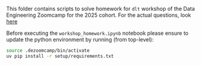 
This folder contains scripts to solve homework for `dlt` workshop of the Data Engineering Zoomcamp for the 2025 cohort. For the actual questions, look [here](https://github.com/DataTalksClub/data-engineering-zoomcamp/blob/main/cohorts/2025/workshops/dlt/dlt_homework.md)

Before executing the `workshop_homework.ipynb` notebook please ensure to update the python environment by running (from top-level):

```bash
source .dezoomcamp/bin/activate
uv pip install -r setup/requirements.txt
```